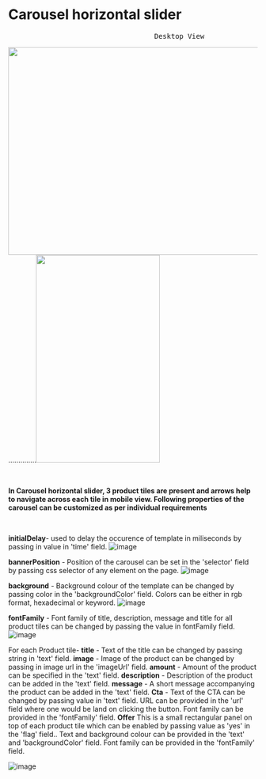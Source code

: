 # Carousel horizontal slider
<pre>                                   Desktop View                                                            Mobile View             </pre>
<img src="" width="700" height="420">..............<img src="" width="250" height="420">

<p>&nbsp;</p>

**In Carousel horizontal slider, 3 product tiles are present and arrows help to navigate across each tile in mobile view.
Following properties of the carousel can be customized as per individual requirements**

<p>&nbsp;</p>

**initialDelay**- used to delay the occurence of template in miliseconds by passing in value in 'time' field.
![image](https://user-images.githubusercontent.com/101316657/166135677-bdf8e0e2-3942-48e5-b414-2f4c2ba6b234.png)

**bannerPosition** - Position of the carousel can be set in the 'selector' field by passing css selector of any element on the page.
![image](https://user-images.githubusercontent.com/101316657/166135977-feeac5be-9e09-4743-9a0d-97fa8c7e68a3.png)


**background** - Background colour of the template can be changed by passing color in the 'backgroundColor' field. Colors can be either in rgb format, hexadecimal or keyword.
![image](https://user-images.githubusercontent.com/101316657/166135993-fcfcceaa-e981-4424-bbbb-f00574aa7811.png)

**fontFamily** - Font family of title, description, message and title for all product tiles can be changed by passing the value in fontFamily field.
![image](https://user-images.githubusercontent.com/101316657/166136067-8ca84c31-f67e-4046-9608-f16f7a61eacf.png)

For each Product tile- 
**title** - Text of the title can be changed by passing string in 'text' field.
**image** - Image of the product can be changed by passing in image url in the 'imageUrl' field.
**amount** - Amount of the product can be specified in the 'text' field.
**description** - Description of the product can be added in the 'text' field.
**message** - A short message accompanying the product can be added in the 'text' field.
**Cta** - Text of the CTA can be changed by passing value in 'text' field. URL can be provided in the 'url' field where one would be land on clicking the button. Font family can be provided in the 'fontFamily' field.
**Offer** This is a small rectangular panel on top of each product tile which can be enabled by passing value as 'yes' in the 'flag' field.. Text and background colour can be provided in the 'text' and 'backgroundColor' field. Font family can be provided in the 'fontFamily' field.

![image](https://user-images.githubusercontent.com/101316657/166139410-61195a14-1eca-4ebd-8a37-52977989e432.png)



